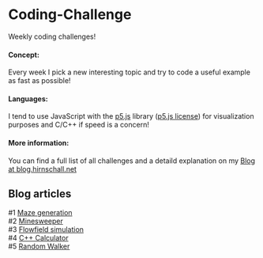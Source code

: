 # Coding-Challenge
Weekly coding challenges!         

#### Concept:
Every week I pick a new interesting topic and try to code a useful example as fast as possible!

#### Languages:
I tend to use JavaScript with the [p5.js](https://p5js.org/) library ([p5.js license](https://github.com/processing/p5.js/blob/main/license.txt)) for visualization purposes and C/C++ if speed is a concern!

#### More information:
You can find a full list of all challenges and a detaild explanation on my [Blog  at blog.hirnschall.net](https://blog.hirnschall.net)

## Blog articles      
#1 [Maze generation](https://blog.hirnschall.net/maze-generation-js)       
#2 [Minesweeper](https://blog.hirnschall.net)      
#3 [Flowfield simulation](https://blog.hirnschall.net/flow-simulation-js/)        
#4 [C++ Calculator](https://blog.hirnschall.net/programming-an-advanced-cpp-calculator/)      
#5 [Random Walker](https://blog.hirnschall.net/random-walker-js/)
